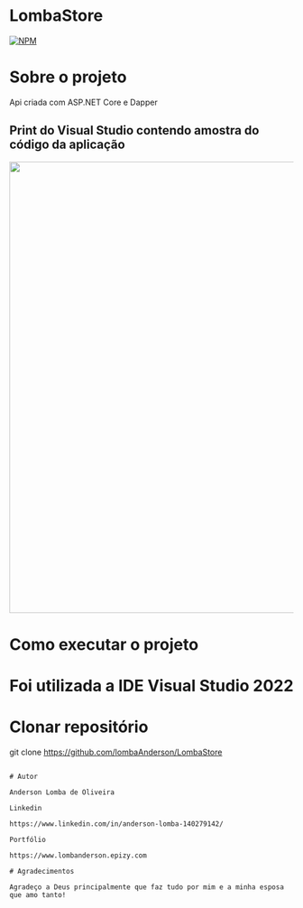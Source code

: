 # LombaStore

[![NPM](https://img.shields.io/npm/l/react)](https://github.com/LombaAnderson/LombaStore/blob/main/LICENSE)


# Sobre o projeto
Api criada com ASP.NET Core e Dapper


## Print do Visual Studio contendo amostra do código da aplicação
<div align="center">
<img src="https://user-images.githubusercontent.com/60937513/188478116-d651e6d7-3d02-4058-98b5-7ae4552c501b.PNG" width="800" />
</div>


# Como executar o projeto

# Foi utilizada a IDE Visual Studio 2022

# Clonar repositório
git clone https://github.com/lombaAnderson/LombaStore

```

# Autor

Anderson Lomba de Oliveira

Linkedin

https://www.linkedin.com/in/anderson-lomba-140279142/

Portfólio

https://www.lombanderson.epizy.com

# Agradecimentos

Agradeço a Deus principalmente que faz tudo por mim e a minha esposa que amo tanto!
